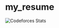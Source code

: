 # my_resume
![Codeforces Stats](https://codeforces-readme-stats.vercel.app/api/card?username=Shariar67)
